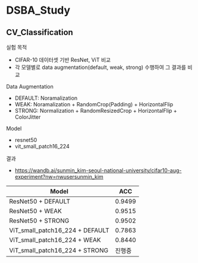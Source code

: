 # DSBA_Study

## CV_Classification

실험 목적
- CIFAR-10 데이터셋 기반 ResNet, ViT 비교
- 각 모델별로 data augmentation(default, weak, strong) 수행하여 그 결과를 비교

Data Augmentation
- DEFAULT: Noramalization
- WEAK:  Noramalization + RandomCrop(Padding) + HorizontalFlip
- STRONG: Normalization + RandomResizedCrop + HorizontalFlip + ColorJitter

Model
- resnet50
- vit_small_patch16_224

결과
- https://wandb.ai/sunmin_kim-seoul-national-university/cifar10-aug-experiment?nw=nwusersunmin_kim

| Model | ACC |
| --- | --- |
| ResNet50 + DEFAULT | 0.9499 |
| ResNet50 + WEAK | 0.9515 |
| ResNet50 + STRONG | 0.9502 |
| ViT_small_patch16_224 + DEFAULT | 0.7863 |
| ViT_small_patch16_224 + WEAK | 0.8440 |
| ViT_small_patch16_224 + STRONG | 진행중 |
